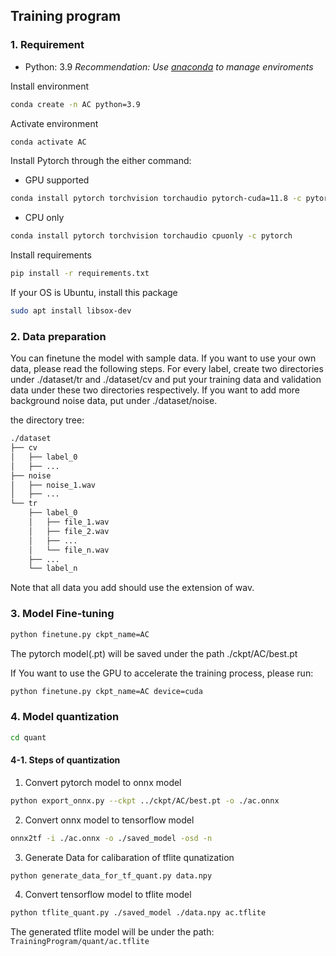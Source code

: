 ## Training program

### 1. Requirement

* Python: 3.9
*Recommendation: Use [anaconda](https://www.anaconda.com/download/success) to manage enviroments*

Install environment

```bash
conda create -n AC python=3.9
```

Activate environment
```bash
conda activate AC
```

Install Pytorch through the either command:
* GPU supported
```bash
conda install pytorch torchvision torchaudio pytorch-cuda=11.8 -c pytorch -c nvidia
```
* CPU only
```bash
conda install pytorch torchvision torchaudio cpuonly -c pytorch
```

Install requirements
```bash
pip install -r requirements.txt
```
If your OS is Ubuntu, install this package
```bash
sudo apt install libsox-dev
```

### 2. Data preparation
You can finetune the model with sample data. If you want to use your own data, please read the following steps.
For every label, create two directories under ./dataset/tr and ./dataset/cv and put your training data and validation data under these two directories respectively.
If you want to add more background noise data, put under ./dataset/noise.

the directory tree:

```bash
./dataset
├── cv
│   ├── label_0
│   ├── ...
├── noise
│   ├── noise_1.wav
│   ├── ...
└── tr
    ├── label_0
    │   ├── file_1.wav
    │   ├── file_2.wav
    │   ├── ...
    │   └── file_n.wav
    ├── ...
    └── label_n
```

Note that all data you add should use the extension of wav.

### 3. Model Fine-tuning

```bash
python finetune.py ckpt_name=AC
```

The pytorch model(.pt) will be saved under the path ./ckpt/AC/best.pt

If You want to use the GPU to accelerate the training process, please run:

```bash
python finetune.py ckpt_name=AC device=cuda
```

### 4. Model quantization

```bash
cd quant
```

#### 4-1. Steps of quantization

1. Convert pytorch model to onnx model

```bash
python export_onnx.py --ckpt ../ckpt/AC/best.pt -o ./ac.onnx
```

2. Convert onnx model to tensorflow model

```bash
onnx2tf -i ./ac.onnx -o ./saved_model -osd -n
```

3. Generate Data for calibaration of tflite qunatization

```bash
python generate_data_for_tf_quant.py data.npy
```

4. Convert tensorflow model to tflite model

```bash
python tflite_quant.py ./saved_model ./data.npy ac.tflite
```

The generated tflite model will be under the path:
    `TrainingProgram/quant/ac.tflite`